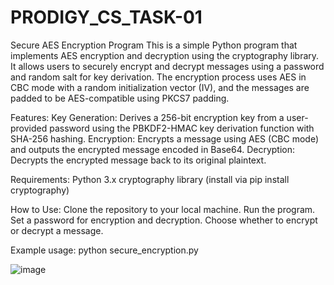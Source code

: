 # PRODIGY_CS_TASK-01

Secure AES Encryption Program
This is a simple Python program that implements AES encryption and decryption using the cryptography library. It allows users to securely encrypt and decrypt messages using a password and random salt for key derivation. The encryption process uses AES in CBC mode with a random initialization vector (IV), and the messages are padded to be AES-compatible using PKCS7 padding.

Features:
Key Generation: Derives a 256-bit encryption key from a user-provided password using the PBKDF2-HMAC key derivation function with SHA-256 hashing.
Encryption: Encrypts a message using AES (CBC mode) and outputs the encrypted message encoded in Base64.
Decryption: Decrypts the encrypted message back to its original plaintext.

Requirements:
Python 3.x
cryptography library (install via pip install cryptography)

How to Use:
Clone the repository to your local machine.
Run the program.
Set a password for encryption and decryption.
Choose whether to encrypt or decrypt a message.

Example usage:
python secure_encryption.py

![image](https://github.com/user-attachments/assets/927aa9cb-dd53-4af5-af81-a995b8cd4fdc)
